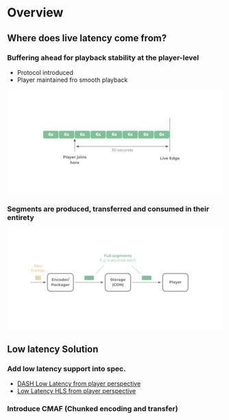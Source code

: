 # Overview

## Where does live latency come from?

### Buffering ahead for playback stability at the player-level

* Protocol introduced
* Player maintained fro smooth playback

![](../.gitbook/assets/image%20%2810%29.png)

### Segments are produced, transferred and consumed in their entirety

![](../.gitbook/assets/image%20%2811%29.png)

## Low latency Solution

### Add low latency support into spec.

* [DASH Low Latency from player perspective](dashll.md)
* [Low Latency HLS from player perspective](llhls.md)

### Introduce CMAF \(Chunked encoding and transfer\)

